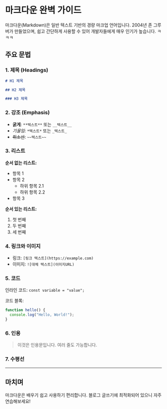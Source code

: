 # 마크다운 완벽 가이드

마크다운(Markdown)은 일반 텍스트 기반의 경량 마크업 언어입니다. 2004년 존 그루버가 만들었으며, 쉽고 간단하게 사용할 수 있어 개발자들에게 매우 인기가 높습니다.
ㅋㅋㅋ

## 주요 문법

### 1. 제목 (Headings)

```markdown
# H1 제목

## H2 제목

### H3 제목
```

### 2. 강조 (Emphasis)

- **굵게**: `**텍스트**` 또는 `__텍스트__`
- _기울임_: `*텍스트*` 또는 `_텍스트_`
- ~~취소선~~: `~~텍스트~~`

### 3. 리스트

**순서 없는 리스트:**

- 항목 1
- 항목 2
  - 하위 항목 2.1
  - 하위 항목 2.2
- 항목 3

**순서 있는 리스트:**

1. 첫 번째
2. 두 번째
3. 세 번째

### 4. 링크와 이미지

- 링크: `[링크 텍스트](https://example.com)`
- 이미지: `![대체 텍스트](이미지URL)`

### 5. 코드

인라인 코드: `const variable = "value";`

코드 블록:

```javascript
function hello() {
  console.log("Hello, World!");
}
```

### 6. 인용

> 이것은 인용문입니다.
> 여러 줄도 가능합니다.

### 7. 수평선

---

## 마치며

마크다운은 배우기 쉽고 사용하기 편리합니다. 블로그 글쓰기에 최적화되어 있으니 자주 연습해보세요!